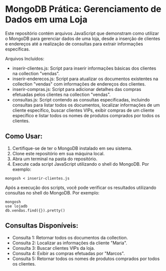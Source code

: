 # MongoDB Prática: Gerenciamento de Dados em uma Loja

Este repositório contém arquivos JavaScript que demonstram como utilizar o MongoDB para gerenciar dados de uma loja, desde a inserção de clientes e endereços até a realização de consultas para extrair informações específicas.

Arquivos Incluídos:
- inserir-clientes.js: Script para inserir informações básicas dos clientes na collection "vendas".
- inserir-enderecos.js: Script para atualizar os documentos existentes na collection "vendas" com informações de endereços dos clientes.
- inserir-compras.js: Script para adicionar detalhes das compras efetuadas pelos clientes na collection "vendas".
- consultas.js: Script contendo as consultas especificadas, incluindo consultas para listar todos os documentos, localizar informações de um cliente específico, buscar clientes VIPs, exibir compras de um cliente específico e listar todos os nomes de produtos comprados por todos os clientes.

## Como Usar:

1. Certifique-se de ter o MongoDB instalado em seu sistema.
2. Clone este repositório em sua máquina local.
3. Abra um terminal na pasta do repositório.
4. Execute cada script JavaScript utilizando o shell do MongoDB. Por exemplo:

```
mongosh < inserir-clientes.js
```

Após a execução dos scripts, você pode verificar os resultados utilizando consultas no shell do MongoDB. Por exemplo:

```
mongosh
use lojadb
db.vendas.find({}).pretty()
```

## Consultas Disponíveis:

- Consulta 1: Retornar todos os documentos da collection.
- Consulta 2: Localizar as informações da cliente "Maria".
- Consulta 3: Buscar clientes VIPs da loja.
- Consulta 4: Exibir as compras efetuadas por "Marcos".
- Consulta 5: Retornar todos os nomes de produtos comprados por todos os clientes.
